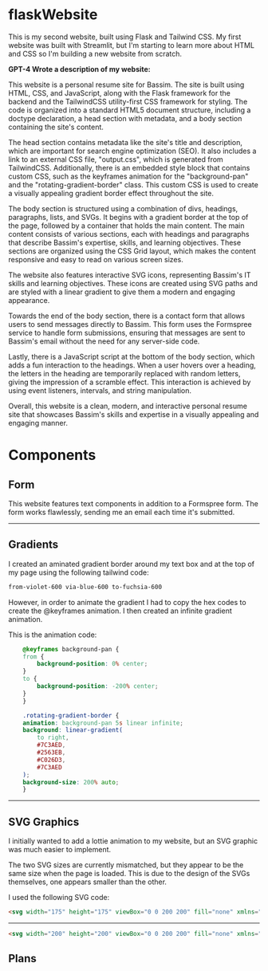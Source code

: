 # **flaskWebsite**
This is my second website, built using Flask and Tailwind CSS. My first website was built with Streamlit, but I'm starting to learn more about HTML and CSS so I'm building a new website from scratch.

**GPT-4 Wrote a description of my website:**

This website is a personal resume site for Bassim. The site is built using HTML, CSS, and JavaScript, along with the Flask framework for the backend and the TailwindCSS utility-first CSS framework for styling. The code is organized into a standard HTML5 document structure, including a doctype declaration, a head section with metadata, and a body section containing the site's content.

The head section contains metadata like the site's title and description, which are important for search engine optimization (SEO). It also includes a link to an external CSS file, "output.css", which is generated from TailwindCSS. Additionally, there is an embedded style block that contains custom CSS, such as the keyframes animation for the "background-pan" and the "rotating-gradient-border" class. This custom CSS is used to create a visually appealing gradient border effect throughout the site.

The body section is structured using a combination of divs, headings, paragraphs, lists, and SVGs. It begins with a gradient border at the top of the page, followed by a container that holds the main content. The main content consists of various sections, each with headings and paragraphs that describe Bassim's expertise, skills, and learning objectives. These sections are organized using the CSS Grid layout, which makes the content responsive and easy to read on various screen sizes.

The website also features interactive SVG icons, representing Bassim's IT skills and learning objectives. These icons are created using SVG paths and are styled with a linear gradient to give them a modern and engaging appearance.

Towards the end of the body section, there is a contact form that allows users to send messages directly to Bassim. This form uses the Formspree service to handle form submissions, ensuring that messages are sent to Bassim's email without the need for any server-side code.

Lastly, there is a JavaScript script at the bottom of the body section, which adds a fun interaction to the headings. When a user hovers over a heading, the letters in the heading are temporarily replaced with random letters, giving the impression of a scramble effect. This interaction is achieved by using event listeners, intervals, and string manipulation.

Overall, this website is a clean, modern, and interactive personal resume site that showcases Bassim's skills and expertise in a visually appealing and engaging manner.

# **Components**
## **Form**
This website features text components in addition to a Formspree form. The form works flawlessly, sending me an email each time it's submitted. 

---
## **Gradients**
I created an aminated gradient border around my text box and at the top of my page using the following tailwind code:
```css
from-violet-600 via-blue-600 to-fuchsia-600
```
However, in order to animate the gradient I had to copy the hex codes to create the @keyframes animation. I then created an infinite gradient animation.


This is the animation code:
```css
    @keyframes background-pan {
    from {
        background-position: 0% center;
    }
    to {
        background-position: -200% center;
    }
    }

    .rotating-gradient-border {
    animation: background-pan 5s linear infinite;
    background: linear-gradient(
        to right,
        #7C3AED,
        #2563EB,
        #C026D3,
        #7C3AED
    );
    background-size: 200% auto;
    }
```
---
## **SVG Graphics**
I initially wanted to add a lottie animation to my website, but an SVG graphic was much easier to implement. 

The two SVG sizes are currently mismatched, but they appear to be the same size when the page is loaded. This is due to the design of the SVGs themselves, one appears smaller than the other.

I used the following SVG code:
```html
<svg width="175" height="175" viewBox="0 0 200 200" fill="none" xmlns="http://www.w3.org/2000/svg"> <g clip-path="url(#clip0_231_240)"> <path fill-rule="evenodd" clip-rule="evenodd" d="M0 49H27.5H28V48.9943C39.6432 48.7286 49 39.207 49 27.5V0H55V28C55 39.598 64.402 49 76 49C87.598 49 97 39.598 97 28V0H103V28C103 39.598 112.402 49 124 49C135.598 49 145 39.598 145 28V0H152V28C152 39.598 161.402 49 173 49H200V55H172C160.402 55 151 64.402 151 76C151 87.598 160.402 97 172 97H200V103H172C160.402 103 151 112.402 151 124C151 135.598 160.402 145 172 145H200V151H173C161.402 151 152 160.402 152 172V173V200H145V172C145 160.402 135.598 151 124 151C112.402 151 103 160.402 103 172V200H97V172C97 160.402 87.598 151 76 151C64.402 151 55 160.402 55 172V200H49V172.5C49 160.793 39.6432 151.271 28 151.006V151H27.5H0V145H28C39.598 145 49 135.598 49 124C49 112.402 39.598 103 28 103L0 103V97L28 97C39.598 97 49 87.598 49 76C49 64.402 39.598 55 28 55L0 55V49ZM76 97C87.598 97 97 87.598 97 76C97 64.402 87.598 55 76 55C64.402 55 55 64.402 55 76C55 87.598 64.402 97 76 97ZM124 97C135.598 97 145 87.598 145 76C145 64.402 135.598 55 124 55C112.402 55 103 64.402 103 76C103 87.598 112.402 97 124 97ZM97 124C97 135.598 87.598 145 76 145C64.402 145 55 135.598 55 124C55 112.402 64.402 103 76 103C87.598 103 97 112.402 97 124ZM124 145C135.598 145 145 135.598 145 124C145 112.402 135.598 103 124 103C112.402 103 103 112.402 103 124C103 135.598 112.402 145 124 145Z" fill="url(#paint0_linear_231_240)"/> </g> <defs> <linearGradient id="paint0_linear_231_240" x1="20.5" y1="16" x2="100" y2="200" gradientUnits="userSpaceOnUse"> <stop stop-color="#ACAAFF"/> <stop offset="1" stop-color="#C0E8FF"/> </linearGradient> <clipPath id="clip0_231_240"> <rect width="200" height="200" fill="white"/> </clipPath> </defs> </svg>          
```
---
``` html
<svg width="200" height="200" viewBox="0 0 200 200" fill="none" xmlns="http://www.w3.org/2000/svg"> <g clip-path="url(#clip0_105_351)"> <path d="M156.064 143.936L112.127 100L156.064 56.0636L200 100L156.064 143.936ZM43.9364 143.936L0 100L43.9364 56.0636L87.8728 100L43.9364 143.936ZM100 200L56.0636 156.064L100 112.127L143.936 156.064L100 200ZM100 87.8728L56.0636 43.9364L100 0L143.936 43.9364L100 87.8728Z" fill="url(#paint0_linear_105_351)"/> </g> <defs> <linearGradient id="paint0_linear_105_351" x1="20.5" y1="16" x2="100" y2="200" gradientUnits="userSpaceOnUse"> <stop stop-color="#ACAAFF"/> <stop offset="1" stop-color="#C0E8FF"/> </linearGradient> <clipPath id="clip0_105_351"> <rect width="200" height="200" fill="white"/> </clipPath> </defs> </svg>        
```


## Plans